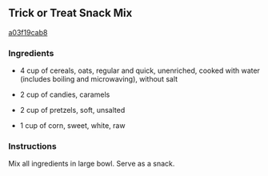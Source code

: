 ## Trick or Treat Snack Mix

[a03f19cab8](http://www.kraftrecipes.com/recipes/trick-treat-snack-mix-51095.aspx)

### Ingredients

 - 4 cup of cereals, oats, regular and quick, unenriched, cooked with water (includes boiling and microwaving), without salt

 - 2 cup of candies, caramels

 - 2 cup of pretzels, soft, unsalted

 - 1 cup of corn, sweet, white, raw

### Instructions

Mix all ingredients in large bowl. Serve as a snack.
